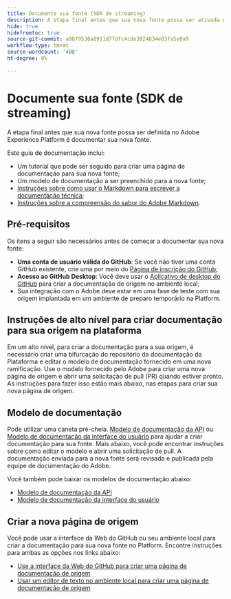 ```yaml
---
title: Documente sua fonte (SDK de streaming)
description: A etapa final antes que sua nova fonte possa ser ativada no Adobe Experience Platform é documentar sua nova fonte.
hide: true
hidefromtoc: true
source-git-commit: a9879530a8911d77dfc4cde3824834e03fa5e0a9
workflow-type: tm+mt
source-wordcount: '408'
ht-degree: 0%

---
```


# Documente sua fonte (SDK de streaming)

A etapa final antes que sua nova fonte possa ser definida no Adobe Experience Platform é documentar sua nova fonte.

Este guia de documentação inclui:

* Um tutorial que pode ser seguido para criar uma página de documentação para sua nova fonte;
* Um modelo de documentação a ser preenchido para a nova fonte;
* [Instruções sobre como usar o Markdown para escrever a documentação técnica](https://experienceleague.adobe.com/docs/contributor/contributor-guide/writing-essentials/markdown.html?lang=en);
* [Instruções sobre a compreensão do sabor do Adobe Markdown](https://experienceleague.adobe.com/docs/contributor/contributor-guide/writing-essentials/markdown.html?lang=en#custom-markdown-extensions).

## Pré-requisitos

Os itens a seguir são necessários antes de começar a documentar sua nova fonte:

* **Uma conta de usuário válida do GitHub**: Se você não tiver uma conta GitHub existente, crie uma por meio do [Página de inscrição do GitHub](https://github.com/);
* **Acesso ao GitHub Desktop**: Você deve usar o [Aplicativo de desktop do GitHub](https://desktop.github.com/) para criar a documentação de origem no ambiente local;
* Sua integração com o Adobe deve estar em uma fase de teste com sua origem implantada em um ambiente de preparo temporário na Platform.

## Instruções de alto nível para criar documentação para sua origem na plataforma

Em um alto nível, para criar a documentação para a sua origem, é necessário criar uma bifurcação do repositório da documentação da Plataforma e editar o modelo de documentação fornecido em uma nova ramificação. Use o modelo fornecido pelo Adobe para criar uma nova página de origem e abrir uma solicitação de pull (PR) quando estiver pronto. As instruções para fazer isso estão mais abaixo, nas etapas para criar sua nova página de origem.

## Modelo de documentação

Pode utilizar uma caneta pré-cheia. [Modelo de documentação da API](streaming-template-api.md) ou [Modelo de documentação da interface do usuário](streaming-template-ui.md) para ajudar a criar documentação para sua fonte. Mais abaixo, você pode encontrar instruções sobre como editar o modelo e abrir uma solicitação de pull. A documentação enviada para a nova fonte será revisada e publicada pela equipe de documentação do Adobe.

Você também pode baixar os modelos de documentação abaixo:

* [Modelo de documentação da API](../assets/streaming/streaming-template-api.zip)
* [Modelo de documentação da interface do usuário](../assets/streaming/streaming-template-ui.zip)

## Criar a nova página de origem

Você pode usar a interface da Web do GitHub ou seu ambiente local para criar a documentação para sua nova fonte no Platform. Encontre instruções para ambas as opções nos links abaixo:

* [Use a interface da Web do GitHub para criar uma página de documentação de origem](../documentation/github.md)
* [Usar um editor de texto no ambiente local para criar uma página de documentação de origem](../documentation/text-editor.md)
